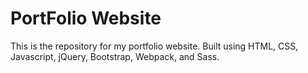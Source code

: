 # PortFolio Website

This is the repository for my portfolio website. Built using HTML, CSS, Javascript, jQuery, Bootstrap, Webpack, and Sass.
